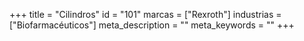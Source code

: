 +++
title = "Cilindros"
id = "101"
marcas = ["Rexroth"]
industrias = ["Biofarmacéuticos"]
meta_description = ""
meta_keywords = ""
+++
